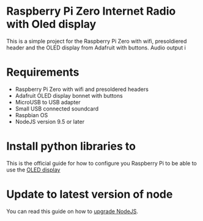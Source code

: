 Raspberry Pi Zero Internet Radio with Oled display
==================================================

 This is a simple project for the Raspberry Pi Zero with wifi, presoldiered header and the OLED display from Adafruit with buttons. Audio output i

# Requirements

 - Raspberry Pi Zero with wifi and presoldered headers
 - Adafruit OLED display bonnet with buttons
 - MicroUSB to USB adapter
 - Small USB connected soundcard
 - Raspbian OS
 - NodeJS version 9.5 or later

# Install python libraries to

This is the official guide for how to configure you Raspberry Pi to be able to use the [OLED display](https://learn.adafruit.com/adafruit-128x64-oled-bonnet-for-raspberry-pi/overview)

# Update to latest version of node

You can read this guide on how to [upgrade NodeJS](http://thisdavej.com/upgrading-to-more-recent-versions-of-node-js-on-the-raspberry-pi/).



